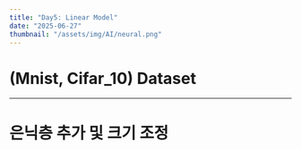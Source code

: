 ```yaml
---
title: "Day5: Linear Model"
date: "2025-06-27"
thumbnail: "/assets/img/AI/neural.png"
---
```


# (Mnist, Cifar_10) Dataset

---

# 은닉층 추가 및 크기 조정

### 